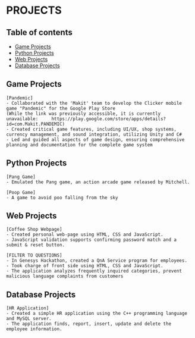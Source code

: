 # PROJECTS

## Table of contents
* [Game Projects](#game-projects)
* [Python Projects](#python-projects)
* [Web Projects](#web-projects)
* [Database Projects](#database-projects)

## Game Projects
```
[Pandemic]
- Collaborated with the 'Makit' team to develop the Clicker mobile game "Pandemic" for the Google Play Store 
(While the link was previously accessible, it is currently unavailable:     https://play.google.com/store/apps/details?id=com.Makit.PANDEMIC)
- Created critical game features, including UI/UX, shop systems, currency management, and sound integration, utilizing Unity and C# 
- Led and guided all aspects of game design, ensuring comprehensive planning and documentation for the complete game system 
```

## Python Projects
```
[Pang Game]
- Emulated the Pang game, an action arcade game released by Mitchell.

[Poop Game]
- A game to avoid poo falling from the sky
```

## Web Projects
```
[Coffee Shop Webpage]							       
- Created personal web-page using HTML, CSS and JavaScript.
- JavaScript validation supports confirming password match and a submit & reset button.

[FILTER TO QUESTIONS]
- In Genesys Hackathon, created a QnA Service program for employees.
- Took charge of front side using HTML, CSS and JavaScript.
- The application analyzes frequently inquired categories, prevent malicious language complaints from customers
```

## Database Projects
```
[HR Application]						
- Created a simple HR application using the C++ programming language and MySQL server.
- The application finds, report, insert, update and delete the employee information.
```
